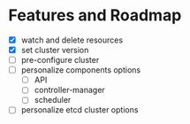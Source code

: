 # Features and Roadmap
- [x] watch and delete resources
- [x] set cluster version
- [ ] pre-configure cluster
- [ ] personalize components options
  - [ ] API
  - [ ] controller-manager
  - [ ] scheduler
- [ ] personalize etcd cluster options
